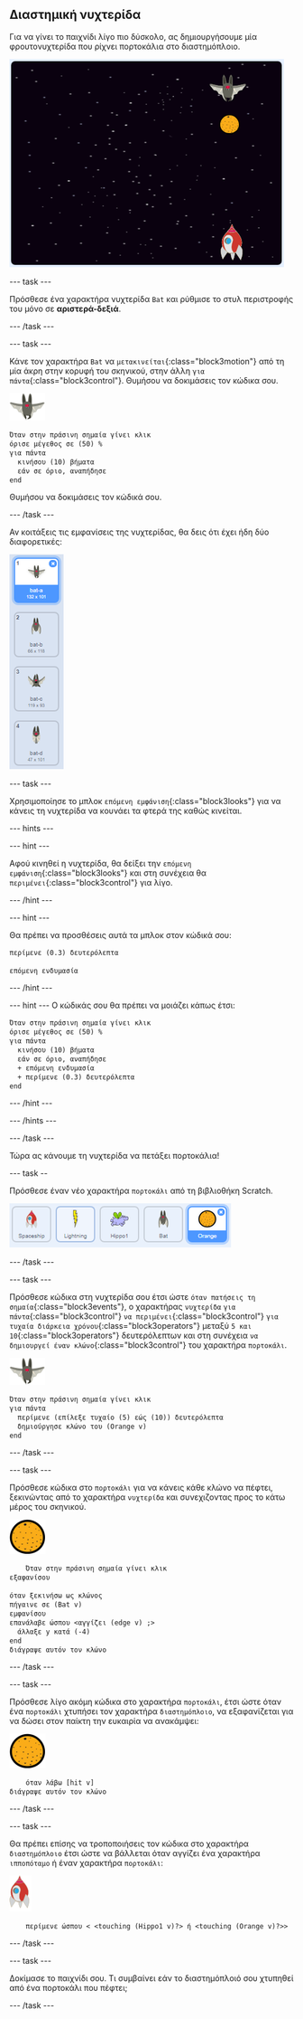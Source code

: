 ## Διαστημική νυχτερίδα

Για να γίνει το παιχνίδι λίγο πιο δύσκολο, ας δημιουργήσουμε μία φρουτονυχτερίδα που ρίχνει πορτοκάλια στο διαστημόπλοιο.

![μια νυχτερίδα που ρίχνει ένα πορτοκάλι στο διαστημόπλοιο](images/bat-oranges.png)

--- task ---

Πρόσθεσε ένα χαρακτήρα νυχτερίδα `Bat` και ρύθμισε το στυλ περιστροφής του μόνο σε **αριστερά-δεξιά**.

--- /task ---

--- task ---

Κάνε τον χαρακτήρα `Bat` να `μετακινείται`{:class="block3motion"} από τη μία άκρη στην κορυφή του σκηνικού, στην άλλη `για πάντα`{:class="block3control"}. Θυμήσου να δοκιμάσεις τον κώδικα σου.

![χαρακτήρας νυχτερίδας](images/bat-sprite.png)

```blocks3
Όταν στην πράσινη σημαία γίνει κλικ
όρισε μέγεθος σε (50) %
για πάντα 
  κινήσου (10) βήματα
  εάν σε όριο, αναπήδησε
end
```

Θυμήσου να δοκιμάσεις τον κώδικά σου.

--- /task ---

Αν κοιτάξεις τις εμφανίσεις της νυχτερίδας, θα δεις ότι έχει ήδη δύο διαφορετικές:

![screenshot](images/invaders-bat-costume.png)

--- task ---

Χρησιμοποίησε το μπλοκ `επόμενη εμφάνιση`{:class="block3looks"} για να κάνεις τη νυχτερίδα να κουνάει τα φτερά της καθώς κινείται.

--- hints ---


--- hint ---

Αφού κινηθεί η νυχτερίδα, θα δείξει την `επόμενη εμφάνιση`{:class="block3looks"} και στη συνέχεια θα `περιμένει`{:class="block3control"} για λίγο.

--- /hint ---

--- hint ---

Θα πρέπει να προσθέσεις αυτά τα μπλοκ στον κώδικά σου:

```blocks3
περίμενε (0.3) δευτερόλεπτα

επόμενη ενδυμασία
```

--- /hint ---

--- hint --- Ο κώδικάς σου θα πρέπει να μοιάζει κάπως έτσι:

```blocks3
Όταν στην πράσινη σημαία γίνει κλικ
όρισε μέγεθος σε (50) %
για πάντα 
  κινήσου (10) βήματα
  εάν σε όριο, αναπήδησε
  + επόμενη ενδυμασία
  + περίμενε (0.3) δευτερόλεπτα
end
```

--- /hint ---

--- /hints ---

--- /task ---

Τώρα ας κάνουμε τη νυχτερίδα να πετάξει πορτοκάλια!

--- task --

Πρόσθεσε έναν νέο χαρακτήρα `πορτοκάλι` από τη βιβλιοθήκη Scratch.

![screenshot](images/invaders-orange.png)

--- /task ---

--- task ---

Πρόσθεσε κώδικα στη νυχτερίδα σου έτσι ώστε `όταν πατήσεις τη σημαία`{:class="block3events"}, ο χαρακτήρας `νυχτερίδα` `για πάντα`{:class="block3control"} `να περιμένει`{:class="block3control"} `για τυχαία διάρκεια χρόνου`{:class="block3operators"} μεταξύ `5 και 10`{:class="block3operators"} δευτερόλεπτων και στη συνέχεια `να δημιουργεί έναν κλώνο`{:class="block3control"} του χαρακτήρα `πορτοκάλι`.

![χαρακτήρας νυχτερίδας](images/bat-sprite.png)

```blocks3
Όταν στην πράσινη σημαία γίνει κλικ
για πάντα 
  περίμενε (επίλεξε τυχαίο (5) εώς (10)) δευτερόλεπτα
  δημιούργησε κλώνο του (Orange v)
end
```

--- /task ---

--- task ---

Πρόσθεσε κώδικα στο `πορτοκάλι` για να κάνεις κάθε κλώνο να πέφτει, ξεκινώντας από το χαρακτήρα `νυχτερίδα` και συνεχιζοντας προς το κάτω μέρος του σκηνικού.

![χαρακτήρας πορτοκαλιού](images/orange-sprite.png)

```blocks3
    Όταν στην πράσινη σημαία γίνει κλικ
εξαφανίσου

όταν ξεκινήσω ως κλώνος
πήγαινε σε (Bat v)
εμφανίσου
επανάλαβε ώσπου <αγγίζει (edge v) ;> 
  άλλαξε y κατά (-4)
end
διάγραψε αυτόν τον κλώνο
```

--- /task ---

--- task ---

Πρόσθεσε λίγο ακόμη κώδικα στο χαρακτήρα `πορτοκάλι`, έτσι ώστε όταν ένα `πορτοκάλι` χτυπήσει τον χαρακτήρα `διαστημόπλοιο`, να εξαφανίζεται για να δώσει στον παίκτη την ευκαιρία να ανακάμψει:

![χαρακτήρας πορτοκαλιού](images/orange-sprite.png)

```blocks3
    όταν λάβω [hit v]
διάγραψε αυτόν τον κλώνο
```

--- /task ---

--- task ---

Θα πρέπει επίσης να τροποποιήσεις τον κώδικα στο χαρακτήρα `διαστημόπλοιο` έτσι ώστε να βάλλεται όταν αγγίζει ένα χαρακτήρα `ιπποπόταμο` ή έναν χαρακτήρα `πορτοκάλι`:

![χαρακτήρας πύραυλου](images/rocket-sprite.png)

```blocks3
    περίμενε ώσπου < <touching (Hippo1 v)?> ή <touching (Orange v)?>>
```

--- /task ---

--- task ---

Δοκίμασε το παιχνίδι σου. Τι συμβαίνει εάν το διαστημόπλοιό σου χτυπηθεί από ένα πορτοκάλι που πέφτει;

--- /task ---